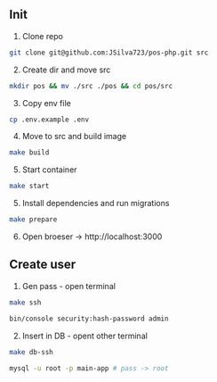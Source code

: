 ## Init
1. Clone repo
```sh 
git clone git@github.com:JSilva723/pos-php.git src
```
2. Create dir and move src
```sh
mkdir pos && mv ./src ./pos && cd pos/src
```
3. Copy env file
```sh
cp .env.example .env
```
4. Move to src and build image
```sh
make build
```
5. Start container
```sh
make start
```
5. Install dependencies and run migrations
```sh
make prepare
```
6. Open broeser -> http://localhost:3000

## Create user
1. Gen pass - open terminal
```sh
make ssh 
```
```sh
bin/console security:hash-password admin
```
2. Insert in DB - opent other terminal
```sh
make db-ssh
```
```sh
mysql -u root -p main-app # pass -> root
```